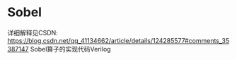 # Sobel
详细解释见CSDN: https://blog.csdn.net/qq_41134662/article/details/124285577#comments_35387147
Sobel算子的实现代码Verilog
